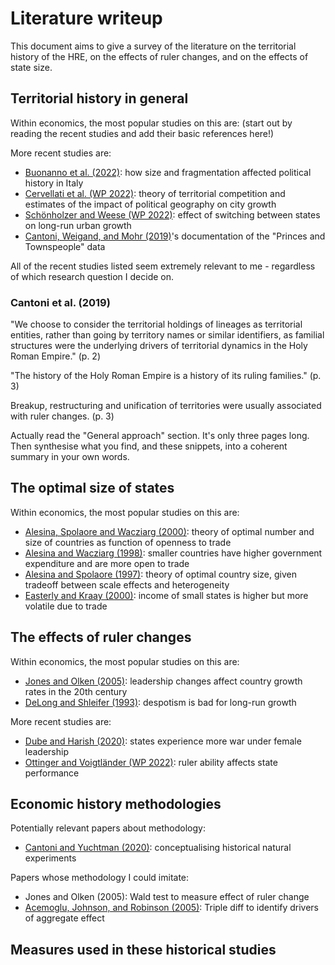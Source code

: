 # Literature writeup

This document aims to give a survey of the literature on the territorial history of the HRE, on the effects of ruler changes, and on the effects of state size.

## Territorial history in general

Within economics, the most popular studies on this are:
(start out by reading the recent studies and add their basic references here!)

More recent studies are:
- [Buonanno et al. (2022)](https://doi.org/10.1007/s10887-022-09209-1): how size and fragmentation affected political history in Italy
- [Cervellati et al. (WP 2022)](https://www.dropbox.com/s/qz0qz3zjskjo40p/DP13719-2.pdf?dl=0): theory of territorial competition and estimates of the impact of political geography on city growth
- [Schönholzer and Weese (WP 2022)](https://www.dropbox.com/s/jb8m86mf8gbepak/europe_draft.pdf?dl=0): effect of switching between states on long-run urban growth
- [Cantoni, Weigand, and Mohr (2019)](https://doi.org/10.7910/DVN/GZPPVE)'s documentation of the "Princes and Townspeople" data

All of the recent studies listed seem extremely relevant to me - regardless of which research question I decide on.

### Cantoni et al. (2019)
"We choose to consider the territorial holdings of lineages as territorial entities, rather than going by territory names or similar identifiers, as familial structures were the underlying drivers of territorial dynamics in the Holy Roman Empire." (p. 2)

"The history of the Holy Roman Empire is a history of its ruling families." (p. 3)

Breakup, restructuring and unification of territories were usually associated with ruler changes. (p. 3)

Actually read the "General approach" section. It's only three pages long. Then synthesise what you find, and these snippets, into a coherent summary in your own words.

## The optimal size of states

Within economics, the most popular studies on this are:
- [Alesina, Spolaore and Wacziarg (2000)](https://doi.org/10.1257/aer.90.5.1276): theory of optimal number and size of countries as function of openness to trade
- [Alesina and Wacziarg (1998)](https://doi.org/10.1016/S0047-2727(98)00010-3): smaller countries have higher government expenditure and are more open to trade
- [Alesina and Spolaore (1997)](https://www.jstor.org/stable/2951265): theory of optimal country size, given tradeoff between scale effects and heterogeneity
- [Easterly and Kraay (2000)](https://doi.org/10.1016/S0305-750X(00)00068-1): income of small states is higher but more volatile due to trade

## The effects of ruler changes

Within economics, the most popular studies on this are:
- [Jones and Olken (2005)](https://doi.org/10.1093/qje/120.3.835): leadership changes affect country growth rates in the 20th century
- [DeLong and Shleifer (1993)](https://www.jstor.org/stable/725804): despotism is bad for long-run growth

More recent studies are:
- [Dube and Harish (2020)](https://doi.org/10.1086/707011): states experience more war under female leadership
- [Ottinger and Voigtländer (WP 2022)](https://doi.org/10.3386/w28297): ruler ability affects state performance

## Economic history methodologies

Potentially relevant papers about methodology:
- [Cantoni and Yuchtman (2020)](http://www.davidecantoni.net/pdfs/natural_experiments_chapter_20200128.pdf): conceptualising historical natural experiments

Papers whose methodology I could imitate:
- Jones and Olken (2005): Wald test to measure effect of ruler change
- [Acemoglu, Johnson, and Robinson (2005)](https://doi.org/10.1257/0002828054201305): Triple diff to identify drivers of aggregate effect


## Measures used in these historical studies
